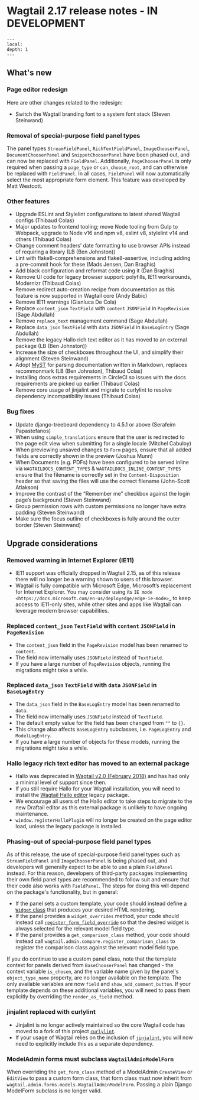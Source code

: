 # Wagtail 2.17 release notes - IN DEVELOPMENT

```{contents}
---
local:
depth: 1
---
```

## What's new

### Page editor redesign

Here are other changes related to the redesign:

 * Switch the Wagtail branding font to a system font stack (Steven Steinwand)


### Removal of special-purpose field panel types

The panel types `StreamFieldPanel`, `RichTextFieldPanel`, `ImageChooserPanel`, `DocumentChooserPanel` and `SnippetChooserPanel` have been phased out, and can now be replaced with `FieldPanel`. Additionally, `PageChooserPanel` is only required when passing a `page_type` or `can_choose_root`, and can otherwise be replaced with `FieldPanel`. In all cases, `FieldPanel` will now automatically select the most appropriate form element. This feature was developed by Matt Westcott.


### Other features

 * Upgrade ESLint and Stylelint configurations to latest shared Wagtail configs (Thibaud Colas)
 * Major updates to frontend tooling; move Node tooling from Gulp to Webpack, upgrade to Node v16 and npm v8, eslint v8, stylelint v14 and others (Thibaud Colas)
 * Change comment headers’ date formatting to use browser APIs instead of requiring a library (LB (Ben Johnston))
 * Lint with flake8-comprehensions and flake8-assertive, including adding a pre-commit hook for these (Mads Jensen, Dan Braghis)
 * Add black configuration and reformat code using it (Dan Braghis)
 * Remove UI code for legacy browser support: polyfills, IE11 workarounds, Modernizr (Thibaud Colas)
 * Remove redirect auto-creation recipe from documentation as this feature is now supported in Wagtail core (Andy Babic)
 * Remove IE11 warnings (Gianluca De Cola)
 * Replace `content_json` `TextField` with `content` `JSONField` in `PageRevision` (Sage Abdullah)
 * Remove `replace_text` management command (Sage Abdullah)
 * Replace `data_json` `TextField` with `data` `JSONField` in `BaseLogEntry` (Sage Abdullah)
 * Remove the legacy Hallo rich text editor as it has moved to an external package (LB (Ben Johnston))
 * Increase the size of checkboxes throughout the UI, and simplify their alignment (Steven Steinwand)
 * Adopt [MyST](https://myst-parser.readthedocs.io/en/latest/) for parsing documentation written in Markdown, replaces recommonmark (LB (Ben Johnston), Thibaud Colas)
 * Installing docs extras requirements in CircleCI so issues with the docs requirements are picked up earlier (Thibaud Colas)
 * Remove core usage of jinjalint and migrate to curlylint to resolve dependency incompatibility issues (Thibaud Colas)


### Bug fixes

 * Update django-treebeard dependency to 4.5.1 or above (Serafeim Papastefanos)
 * When using `simple_translations` ensure that the user is redirected to the page edit view when submitting for a single locale (Mitchel Cabuloy)
 * When previewing unsaved changes to `Form` pages, ensure that all added fields are correctly shown in the preview (Joshua Munn)
 * When Documents (e.g. PDFs) have been configured to be served inline via `WAGTAILDOCS_CONTENT_TYPES` & `WAGTAILDOCS_INLINE_CONTENT_TYPES` ensure that the filename is correctly set in the `Content-Disposition` header so that saving the files will use the correct filename (John-Scott Atlakson)
 * Improve the contrast of the “Remember me” checkbox against the login page’s background (Steven Steinwand)
 * Group permission rows with custom permissions no longer have extra padding (Steven Steinwand)
 * Make sure the focus outline of checkboxes is fully around the outer border (Steven Steinwand)


## Upgrade considerations

### Removed warning in Internet Explorer (IE11)

* IE11 support was officially dropped in Wagtail 2.15, as of this release there will no longer be a warning shown to users of this browser.
* Wagtail is fully compatible with Microsoft Edge, Microsoft’s replacement for Internet Explorer. You may consider using its `IE mode <https://docs.microsoft.com/en-us/deployedge/edge-ie-mode>`_ to keep access to IE11-only sites, while other sites and apps like Wagtail can leverage modern browser capabilities.

### Replaced `content_json` `TextField` with `content` `JSONField` in `PageRevision`

* The `content_json` field in the `PageRevision` model has been renamed to `content`.
* The field now internally uses `JSONField` instead of `TextField`.
* If you have a large number of `PageRevision` objects, running the migrations might take a while.

### Replaced `data_json` `TextField` with `data` `JSONField` in `BaseLogEntry`

* The `data_json` field in the `BaseLogEntry` model has been renamed to `data`.
* The field now internally uses `JSONField` instead of `TextField`.
* The default empty value for the field has been changed from `""` to `{}`.
* This change also affects `BaseLogEntry` subclasses, i.e. `PageLogEntry` and `ModelLogEntry`.
* If you have a large number of objects for these models, running the migrations might take a while.

### Hallo legacy rich text editor has moved to an external package

* Hallo was deprecated in [Wagtail v2.0 (February 2018)](https://docs.wagtail.org/en/stable/releases/2.0.html#new-rich-text-editor) and has had only a minimal level of support since then.
* If you still require Hallo for your Wagtail installation, you will need to install the [Wagtail Hallo editor](https://github.com/wagtail/wagtail-hallo) legacy package.
* We encourage all users of the Hallo editor to take steps to migrate to the new Draftail editor as this external package is unlikely to have ongoing maintenance.
* `window.registerHalloPlugin` will no longer be created on the page editor load, unless the legacy package is installed.

### Phasing-out of special-purpose field panel types

As of this release, the use of special-purpose field panel types such as `StreamFieldPanel` and `ImageChooserPanel` is being phased out, and developers will generally expect to be able to use a plain `FieldPanel` instead. For this reason, developers of third-party packages implementing their own field panel types are recommended to follow suit and ensure that their code also works with `FieldPanel`. The steps for doing this will depend on the package's functionality, but in general:

 * If the panel sets a custom template, your code should instead define [a `Widget` class](https://docs.djangoproject.com/en/stable/ref/forms/widgets/) that produces your desired HTML rendering.
 * If the panel provides a `widget_overrides` method, your code should instead call [`register_form_field_override`](/extending/forms) so that the desired widget is always selected for the relevant model field type.
 * If the panel provides a `get_comparison_class` method, your code should instead call `wagtail.admin.compare.register_comparison_class` to register the comparison class against the relevant model field type.

If you do continue to use a custom panel class, note that the template context for panels derived from `BaseChooserPanel` has changed - the context variable `is_chosen`, and the variable name given by the panel's `object_type_name` property, are no longer available on the template. The only available variables are now `field` and `show_add_comment_button`. If your template depends on these additional variables, you will need to pass them explicitly by overriding the `render_as_field` method.

### jinjalint replaced with curlylint

* Jinjalint is no longer actively maintained so the core Wagtail code has moved to a fork of this project [`curlylint`](https://github.com/thibaudcolas/curlylint).
* If your usage of Wagtail relies on the inclusion of [`jinjalint`](https://github.com/motet-a/jinjalint), you will now need to explicitly include this as a separate dependency.

### ModelAdmin forms must subclass `WagtailAdminModelForm`

When overriding the `get_form_class` method of a ModelAdmin `CreateView` or `EditView` to pass a custom form class, that form class must now inherit from `wagtail.admin.forms.models.WagtailAdminModelForm`. Passing a plain Django ModelForm subclass is no longer valid.
